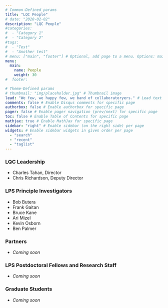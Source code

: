 ```yaml
---
# Common-Defined params
title: "LQC People"
# date: "2020-02-02"
description: "LQC People"
#categories:
#  - "Category 1"
#  - "Category 2"
#tags:
#  - "Test"
#  - "Another test"
# menu: ["main", "footer"] # Optional, add page to a menu. Options: main, side, footer
menu:
  main:
    name: People
    weight: 30
#  footer:

# Theme-Defined params
# thumbnail: "img/placeholder.jpg" # Thumbnail image
lead: "We few, we happy few, we band of collaboratoryers." # Lead text
comments: false # Enable Disqus comments for specific page
authorbox: false # Enable authorbox for specific page
pager: false # Enable pager navigation (prev/next) for specific page
toc: false # Enable Table of Contents for specific page
mathjax: true # Enable MathJax for specific page
sidebar: "right" # Enable sidebar (on the right side) per page
widgets: # Enable sidebar widgets in given order per page
  - "search"
  - "recent"
  - "taglist"
---
```


### LQC Leadership
- Charles Tahan, Director
- Chris Richardson, Deputy Director

### LPS Principle Investigators
- Bob Butera
- Frank Gaitan
- Bruce Kane
- Ari Mizel
- Kevin Osborn
- Ben Palmer

### Partners

- <em>Coming soon</em>

### LPS Postdoctoral Fellows and Research Staff

- <em>Coming soon</em>

### Graduate Students

- <em>Coming soon</em>


